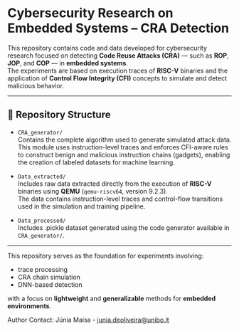 # Cybersecurity Research on Embedded Systems – CRA Detection

This repository contains code and data developed for cybersecurity research focused on detecting **Code Reuse Attacks (CRA)** — such as **ROP**, **JOP**, and **COP** — in **embedded systems**.  
The experiments are based on execution traces of **RISC-V** binaries and the application of **Control Flow Integrity (CFI)** concepts to simulate and detect malicious behavior.

---

## 📁 Repository Structure

- `CRA_generator/`  
  Contains the complete algorithm used to generate simulated attack data.  
  This module uses instruction-level traces and enforces CFI-aware rules to construct benign and malicious instruction chains (gadgets), enabling the creation of labeled datasets for machine learning.

- `Data_extracted/`  
  Includes raw data extracted directly from the execution of **RISC-V** binaries using **QEMU** (`qemu-riscv64`, version 9.2.3).  
  The data contains instruction-level traces and control-flow transitions used in the simulation and training pipeline.

- `Data_processed/`  
  Includes .pickle dataset generated using the code generator available in `CRA_generator/`.

---

This repository serves as the foundation for experiments involving:

- trace processing  
- CRA chain simulation  
- DNN-based detection  

with a focus on **lightweight** and **generalizable** methods for **embedded environments**.



Author Contact: Júnia Maísa - junia.deoliveira@unibo.it
